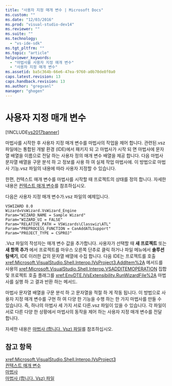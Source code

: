 ```yaml
---
title: "사용자 지정 매개 변수 | Microsoft Docs"
ms.custom: ""
ms.date: "12/03/2016"
ms.prod: "visual-studio-dev14"
ms.reviewer: ""
ms.suite: ""
ms.technology: 
  - "vs-ide-sdk"
ms.tgt_pltfrm: ""
ms.topic: "article"
helpviewer_keywords: 
  - "마법사를 사용자 지정 매개 변수"
  - "사용자 지정 매개 변수"
ms.assetid: ba5c364b-66e6-47ea-9760-a0b70de8f0a0
caps.latest.revision: 13
caps.handback.revision: 13
ms.author: "gregvanl"
manager: "ghogen"
---
```

# 사용자 지정 매개 변수
[!INCLUDE[vs2017banner](../../code-quality/includes/vs2017banner.md)]

마법사를 시작한 후 사용자 지정 매개 변수를 마법사의 작업을 제어 합니다.  관련된.vsz 파일에는 통합된 개발 환경 \(IDE\)에서 패키지 되 고 마법사가 시작 되 면 마법사에 문자열 배열을 이름으로 전달 하는 사용자 정의 매개 변수 배열을 제공 합니다.  다음 마법사 문자열 배열을 구문 분석 하 고 정보를 사용 하 여 실제 작업 마법사에.  이 방법으로 마법사 기능.vsz 파일의 내용에 따라 사용자 지정할 수 있습니다.  
  
 한편, 컨텍스트 매개 변수를 마법사를 시작할 때 프로젝트의 상태를 정의 합니다.  자세한 내용은 [컨텍스트 매개 변수](../../extensibility/internals/context-parameters.md)를 참조하십시오.  
  
 다음은 사용자 지정 매개 변수가.vsz 파일의 예제입니다.  
  
```  
VSWIZARD 8.0  
Wizard=VsWizard.VsWizard_Engine  
Param="WIZARD_NAME = Sample Wizard"  
Param="WIZARD_UI = FALSE"  
Param="RELATIVE_PATH = VSWizards\Classwiz\ATL"  
Param="PREPROCESS_FUNCTION = CanAddATLSupport"  
Param="PROJECT_TYPE = CSPROJ"  
```  
  
 .Vsz 파일의 작성자는 매개 변수 값을 추가합니다.  사용자가 선택할 때  **새 프로젝트** 또는  **새 항목 추가** 에서 프로젝트를 마우스 오른쪽 단추로 클릭 하거나 파일 메뉴에서  **솔루션 탐색기**, IDE 이러한 값의 문자열 배열에 수집 합니다.  다음 IDE는 프로젝트를 호출 <xref:Microsoft.VisualStudio.Shell.Interop.IVsProject3.AddItem%2A> 메서드를 사용의 <xref:Microsoft.VisualStudio.Shell.Interop.VSADDITEMOPERATION> 집합 및 프로젝트 호출 플래그를 <xref:EnvDTE.IVsExtensibility.RunWizardFile%2A> 마법사를 실행 하 고 결과 반환 하는 메서드.  
  
 마법사 문자열 배열을 구문 분석 하 고 문자열을 적절 하 게 작동 됩니다.  이 방법으로 사용자 지정 매개 변수를 구현 하 여 다양 한 기능을 수행 하는 한 가지 마법사를 만들 수 있습니다.  즉, 하나의 마법사 세 가지 서로 다른.vsz 파일이 있을 수 있습니다.  각 파일이 서로 다른 다양 한 상황에서 마법사의 동작을 제어 하는 사용자 지정 매개 변수를 전달 합니다.  
  
 자세한 내용은 [마법사 \(합니다. Vsz\) 파일](../../extensibility/internals/wizard-dot-vsz-file.md)를 참조하십시오.  
  
## 참고 항목  
 <xref:Microsoft.VisualStudio.Shell.Interop.IVsProject3>   
 [컨텍스트 매개 변수](../../extensibility/internals/context-parameters.md)   
 [마법사](../../extensibility/internals/wizards.md)   
 [마법사 \(합니다. Vsz\) 파일](../../extensibility/internals/wizard-dot-vsz-file.md)